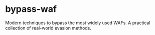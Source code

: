 # bypass-waf
Modern techniques to bypass the most widely used WAFs. A practical collection of real-world evasion methods.
